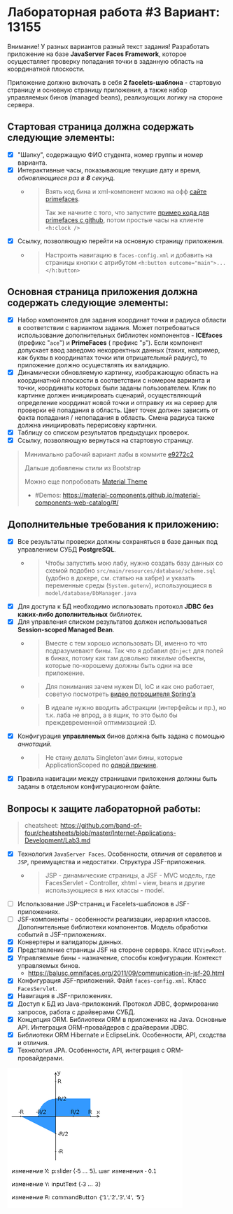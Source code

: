 # Лабораторная работа #3 Вариант: 13155

Внимание! У разных вариантов разный текст задания!
Разработать приложение на базе **JavaServer Faces Framework**, которое осуществляет проверку попадания точки в заданную
область на координатной плоскости.

Приложение должно включать в себя **2 facelets-шаблона** - стартовую страницу и основную страницу приложения, а также набор
управляемых бинов (managed beans), реализующих логику на стороне сервера.

## Стартовая страница должна содержать следующие элементы:

- [x] "Шапку", содержащую ФИО студента, номер группы и номер варианта.
- [x] Интерактивные часы, показывающие текущие дату и время, *обновляющиеся раз в **8** секунд*.
  - > Взять код бина и xml-компонент можно на офф [сайте primefaces](http://www.primefaces.org:8080/showcase/ui/misc/clock.xhtml?jfwid=e9487).
    > 
    > Так же начните с того, что запустите [пример кода для primefaces c github](https://github.com/primefaces/primefaces), потом простые часы на клиенте `<h:clock />`
- [x] Ссылку, позволяющую перейти на основную страницу приложения.
  - > Настроить навигацию в `faces-config.xml` и добавить на страницы кнопки с атрибутом `<h:button outcome="main">...</h:button>`

## Основная страница приложения должна содержать следующие элементы:

- [x] Набор компонентов для задания координат точки и радиуса области в соответствии с вариантом задания. Может
  потребоваться использование дополнительных библиотек компонентов - **ICEfaces** (префикс "`ace`") и **PrimeFaces** (
  префикс "`p`"). Если компонент допускает ввод заведомо некорректных данных (таких, например, как буквы в координатах
  точки или отрицательный радиус), то приложение должно осуществлять их валидацию.
- [x] Динамически обновляемую картинку, изображающую область на координатной плоскости в соответствии с номером варианта
  и точки, координаты которых были заданы пользователем. Клик по картинке должен инициировать сценарий, осуществляющий
  определение координат новой точки и отправку их на сервер для проверки её попадания в область. Цвет точек должен
  зависить от факта попадания / непопадания в область. Смена радиуса также должна инициировать перерисовку картинки.
- [x] Таблицу со списком результатов предыдущих проверок.
- [x] Ссылку, позволяющую вернуться на стартовую страницу.

> Минимально рабочий вариант лабы в коммите [e9272c2](https://github.com/e1turin/itmo-webdev/tree/e9272c25507fecbc27451a2be349a176d7012568)
> 
> Дальше добавлены стили из Bootstrap
> 
> Можно еще попробовать [Material Theme](https://github.com/material-components/material-components-web)
>    - #Demos: https://material-components.github.io/material-components-web-catalog/#/

## Дополнительные требования к приложению:

- [x] Все результаты проверки должны сохраняться в базе данных под управлением СУБД **PostgreSQL**.
  - > Чтобы запустить мою лабу, нужно создать базу данных со схемой подобно `src/main/resources/database/scheme.sql` 
    (удобно в докере, см. статью на хабре) и указать переменные среды (`System.getenv`), использующиеся
    в `model/database/DbManager.java`
- [x] Для доступа к БД необходимо использовать протокол **JDBC** **без каких-либо дополнительных** библиотек.
- [x] Для управления списком результатов должен использоваться **Session-scoped Managed Bean**.
  - > Вместе с тем хорошо использовать DI, именно то что подразумевают бины. Так что я добавил `@Inject` для полей в
    бинах, потому как там довольно _тяжелые_ объекты, которые по-хорошему должны быть одни на все приложение. 
  - > Для понимания зачем нужен DI, IoC и как оно работает, советую посмотреть [видео потрошителя Spring'а](https://youtu.be/rd6wxPzXQvo)
  - > В идеале нужно вводить абстракции (интерфейсы и пр.), но т.к. лаба не впрод, а в ящик, то это было бы преждевременной оптимизацией :D.
- [x] Конфигурация **управляемых** бинов должна быть задана с помощью *аннотаций*.
  - > Не стану делать Singleton'ами бины, которые ApplicationScoped по [одной причине](https://stackoverflow.com/a/33973197/19036461).
- [x] Правила навигации между страницами приложения должны быть заданы в отдельном конфигурационном файле.

## Вопросы к защите лабораторной работы:
> cheatsheet: https://github.com/band-of-four/cheatsheets/blob/master/Internet-Applications-Development/Lab3.md

- [x] Технология `JavaServer Faces`. Особенности, отличия от сервлетов и `JSP`, преимущества и недостатки. Структура
  JSF-приложения.
  - > JSP - динамические страницы, а JSF - MVC модель, где FacesServlet - Controller, xhtml - view, beans и другие
    использующиеся в них классы - model.
- [ ] Использование JSP-страниц и Facelets-шаблонов в JSF-приложениях.
- [ ] JSF-компоненты - особенности реализации, иерархия классов. Дополнительные библиотеки компонентов. Модель обработки
  событий в JSF-приложениях.
- [x] Конвертеры и валидаторы данных.
- [x] Представление страницы JSF на стороне сервера. Класс `UIViewRoot`.
- [x] Управляемые бины - назначение, способы конфигурации. Контекст управляемых бинов.
  - https://balusc.omnifaces.org/2011/09/communication-in-jsf-20.html
- [x] Конфигурация JSF-приложений. Файл `faces-config.xml`. Класс `FacesServlet`.
- [x] Навигация в JSF-приложениях.
- [x] Доступ к БД из Java-приложений. Протокол JDBC, формирование запросов, работа с драйверами СУБД.
- [x] Концепция ORM. Библиотеки ORM в приложениях на Java. Основные API. Интеграция ORM-провайдеров с драйверами JDBC.
- [x] Библиотеки ORM Hibernate и EclipseLink. Особенности, API, сходства и отличия.
- [x] Технология JPA. Особенности, API, интеграция с ORM-провайдерами.

![](areas.png)